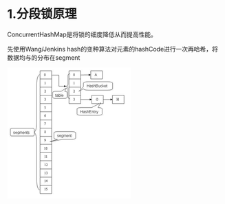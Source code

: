 # 1.分段锁原理

ConcurrentHashMap是将锁的细度降低从而提高性能。

先使用Wang/Jenkins hash的变种算法对元素的hashCode进行一次再哈希，将数据均与的分布在segment



![](/assets/400827-20170928212457434-1134706220.png)

